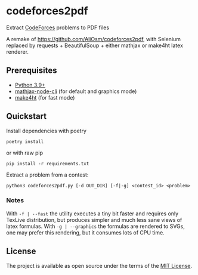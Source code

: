 # codeforces2pdf
Extract [CodeForces](https://codeforces.com/) problems to PDF files

A remake of https://github.com/AliOsm/codeforces2pdf, with Selenium replaced by requests + BeautifulSoup + either mathjax or make4ht latex renderer.

## Prerequisites
- [Python 3.9+](https://www.python.org/)
- [mathjax-node-cli](https://github.com/mathjax/mathjax-node-cli) (for default and graphics mode)
- [make4ht](https://ctan.org/pkg/make4ht/) (for fast mode)

## Quickstart

Install dependencies with poetry
```console
poetry install
```
or with raw pip
```console
pip install -r requirements.txt
```

Extract a problem from a contest:
```console
python3 codeforces2pdf.py [-d OUT_DIR] [-f|-g] <contest_id> <problem>
```

### Notes
With `-f | --fast` the utility executes a tiny bit faster and requires only TexLive distribution, but produces simpler and much less sane views of latex formulas.
With `-g | --graphics` the formulas are rendered to SVGs, one may prefer this rendering, but it consumes lots of CPU time.


## License
The project is available as open source under the terms of the [MIT License](https://opensource.org/licenses/MIT).
